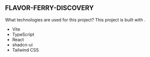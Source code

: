 

## FLAVOR-FERRY-DISCOVERY
What technologies are used for this project?
This project is built with .

- Vite
- TypeScript
- React
- shadcn-ui
- Tailwind CSS
